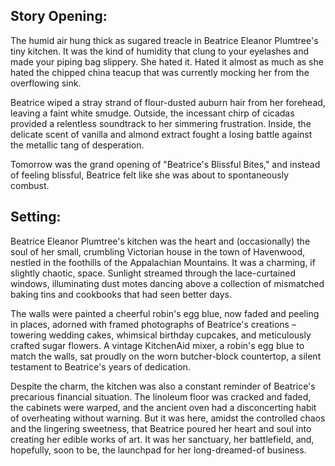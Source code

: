 ## Story Opening:

The humid air hung thick as sugared treacle in Beatrice Eleanor Plumtree's tiny kitchen. It was the kind of humidity that clung to your eyelashes and made your piping bag slippery. She hated it. Hated it almost as much as she hated the chipped china teacup that was currently mocking her from the overflowing sink.

Beatrice wiped a stray strand of flour-dusted auburn hair from her forehead, leaving a faint white smudge. Outside, the incessant chirp of cicadas provided a relentless soundtrack to her simmering frustration. Inside, the delicate scent of vanilla and almond extract fought a losing battle against the metallic tang of desperation.

Tomorrow was the grand opening of "Beatrice's Blissful Bites," and instead of feeling blissful, Beatrice felt like she was about to spontaneously combust.

## Setting:

Beatrice Eleanor Plumtree's kitchen was the heart and (occasionally) the soul of her small, crumbling Victorian house in the town of Havenwood, nestled in the foothills of the Appalachian Mountains. It was a charming, if slightly chaotic, space. Sunlight streamed through the lace-curtained windows, illuminating dust motes dancing above a collection of mismatched baking tins and cookbooks that had seen better days.

The walls were painted a cheerful robin's egg blue, now faded and peeling in places, adorned with framed photographs of Beatrice's creations – towering wedding cakes, whimsical birthday cupcakes, and meticulously crafted sugar flowers. A vintage KitchenAid mixer, a robin's egg blue to match the walls, sat proudly on the worn butcher-block countertop, a silent testament to Beatrice's years of dedication.

Despite the charm, the kitchen was also a constant reminder of Beatrice's precarious financial situation. The linoleum floor was cracked and faded, the cabinets were warped, and the ancient oven had a disconcerting habit of overheating without warning. But it was here, amidst the controlled chaos and the lingering sweetness, that Beatrice poured her heart and soul into creating her edible works of art. It was her sanctuary, her battlefield, and, hopefully, soon to be, the launchpad for her long-dreamed-of business.
